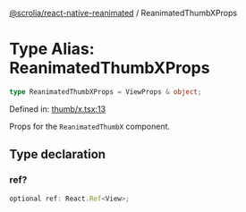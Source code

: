 [@scrolia/react-native-reanimated](../README.md) / ReanimatedThumbXProps

# Type Alias: ReanimatedThumbXProps

```ts
type ReanimatedThumbXProps = ViewProps & object;
```

Defined in: [thumb/x.tsx:13](https://github.com/scrolia/react-native/blob/107e0a978a4d75b58537d45c6e53de02c37b518c/packages/react-native-reanimated/src/thumb/x.tsx#L13)

Props for the `ReanimatedThumbX` component.

## Type declaration

### ref?

```ts
optional ref: React.Ref<View>;
```
